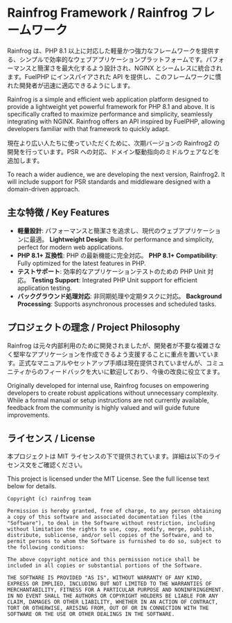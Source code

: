 # Rainfrog Framework / Rainfrog フレームワーク

Rainfrog は、PHP 8.1 以上に対応した軽量かつ強力なフレームワークを提供する、シンプルで効率的なウェブアプリケーションプラットフォームです。パフォーマンスと簡潔さを最大化するよう設計され、NGINX とシームレスに統合されます。FuelPHP にインスパイアされた API を提供し、このフレームワークに慣れた開発者が迅速に適応できるようにします。

Rainfrog is a simple and efficient web application platform designed to provide a lightweight yet powerful framework for PHP 8.1 and above. It is specifically crafted to maximize performance and simplicity, seamlessly integrating with NGINX. Rainfrog offers an API inspired by FuelPHP, allowing developers familiar with that framework to quickly adapt.

現在より広い人たちに使っていただくために、次期バージョンの Rainfrog2 の開発を行っています。PSR への対応、ドメイン駆動指向のミドルウェアなどを追加します。

To reach a wider audience, we are developing the next version, Rainfrog2. It will include support for PSR standards and middleware designed with a domain-driven approach.

## 主な特徴 / Key Features
- **軽量設計**: パフォーマンスと簡潔さを追求し、現代のウェブアプリケーションに最適。
  **Lightweight Design**: Built for performance and simplicity, perfect for modern web applications.
- **PHP 8.1+ 互換性**: PHP の最新機能に完全対応。
  **PHP 8.1+ Compatibility**: Fully optimized for the latest features in PHP.
- **テストサポート**: 効率的なアプリケーションテストのための PHP Unit 対応。
  **Testing Support**: Integrated PHP Unit support for efficient application testing.
- **バックグラウンド処理対応**: 非同期処理や定期タスクに対応。
  **Background Processing**: Supports asynchronous processes and scheduled tasks.

## プロジェクトの理念 / Project Philosophy
Rainfrog は元々内部利用のために開発されましたが、開発者が不要な複雑さなく堅牢なアプリケーションを作成できるよう支援することに重点を置いています。正式なマニュアルやセットアップ手順は現在提供されていませんが、コミュニティからのフィードバックを大いに歓迎しており、今後の改良に役立てます。

Originally developed for internal use, Rainfrog focuses on empowering developers to create robust applications without unnecessary complexity. While a formal manual or setup instructions are not currently available, feedback from the community is highly valued and will guide future improvements.

## ライセンス / License
本プロジェクトは MIT ライセンスの下で提供されています。詳細は以下のライセンス文をご確認ください。

This project is licensed under the MIT License. See the full license text below for details.

```
Copyright (c) rainfrog team

Permission is hereby granted, free of charge, to any person obtaining a copy of this software and associated documentation files (the "Software"), to deal in the Software without restriction, including without limitation the rights to use, copy, modify, merge, publish, distribute, sublicense, and/or sell copies of the Software, and to permit persons to whom the Software is furnished to do so, subject to the following conditions:

The above copyright notice and this permission notice shall be included in all copies or substantial portions of the Software.

THE SOFTWARE IS PROVIDED "AS IS", WITHOUT WARRANTY OF ANY KIND, EXPRESS OR IMPLIED, INCLUDING BUT NOT LIMITED TO THE WARRANTIES OF MERCHANTABILITY, FITNESS FOR A PARTICULAR PURPOSE AND NONINFRINGEMENT. IN NO EVENT SHALL THE AUTHORS OR COPYRIGHT HOLDERS BE LIABLE FOR ANY CLAIM, DAMAGES OR OTHER LIABILITY, WHETHER IN AN ACTION OF CONTRACT, TORT OR OTHERWISE, ARISING FROM, OUT OF OR IN CONNECTION WITH THE SOFTWARE OR THE USE OR OTHER DEALINGS IN THE SOFTWARE.
```